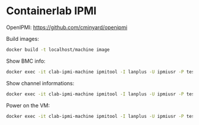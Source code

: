 # Containerlab IPMI

OpenIPMI: https://github.com/cminyard/openipmi

Build images:
```bash
docker build -t localhost/machine image
```

Show BMC info:
```bash
docker exec -it clab-ipmi-machine ipmitool -I lanplus -U ipmiusr -P test -p 9001 -H 127.0.0.1 mc info
```

Show channel informations:
```bash
docker exec -it clab-ipmi-machine ipmitool -I lanplus -U ipmiusr -P test -p 9001 -H 127.0.0.1 lan print 1
```

Power on the VM:
```bash
docker exec -it clab-ipmi-machine ipmitool -I lanplus -U ipmiusr -P test -p 9001 -H 127.0.0.1 power on
```
